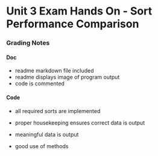 # Unit 3 Exam Hands On - Sort Performance Comparison


### Grading Notes

#### Doc
- readme markdown file included
- readme displays image of program output
- code is commented

#### Code
- all required sorts are implemented
- proper housekeeping ensures correct data is output
- meaningful data is output

- good use of methods 
